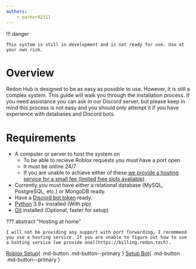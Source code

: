 ```yaml
---
authors:
    - parker02311
---
```


!!! danger

    This system is still in development and is not ready for use. Use at your own risk.

# Overview
Redon Hub is designed to be as easy as possible to use. However, it is still a complex system. This guide will walk you through the installation process. If you need assistance you can ask in our Discord server, but please keep in mind this process is not easy and you should only attempt it if you have experience with databases and Discord bots.

# Requirements
- A computer or server to host the system on
    - To be able to recieve Roblox requests you must have a port open
    - It must be online 24/7
    - If you are unable to achieve either of these [we provide a hosting service for a small fee (limited free slots avaliable)](https://billing.redon.tech/)
- Currently you must have either a relational database (MySQL, PostgreSQL, etc.) or MongoDB ready.
- Have a [Discord bot token](https://discord.com/developers/applications) ready.
- [Python](https://www.python.org/downloads/release/python-31010/) 3.9+ installed (With pip)
- [Git](https://git-scm.com/downloads) installed (Optional, faster for setup)

??? abstract "Hosting at home"

    I will not be providing any support with port forwarding, I recommend you use a hosting service. If you are unable to figure out how to use a hosting service [we provide one](https://billing.redon.tech).

[Roblox Setup](/setup/roblox/setup){ .md-button .md-button--primary }
[Setup Bot](/setup/bot/setup){ .md-button .md-button--primary }